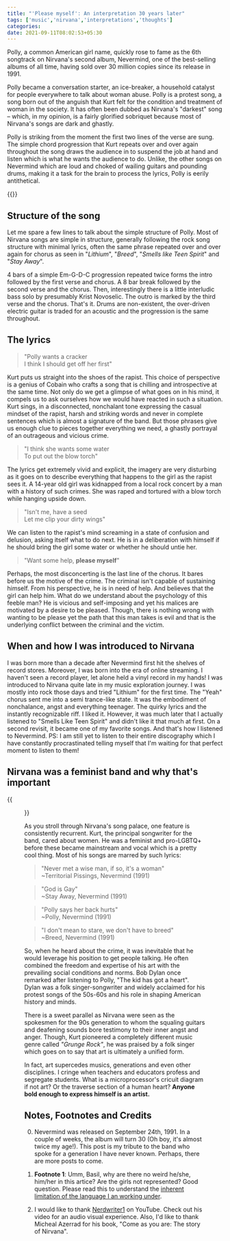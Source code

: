 ```yaml
---
title: "'Please myself': An interpretation 30 years later"
tags: ['music','nirvana','interpretations','thoughts']
categories: 
date: 2021-09-11T08:02:53+05:30
---  
```


Polly, a common American girl name, quickly rose to fame as the 6th songtrack on Nirvana's second album, Nevermind, one of the best-selling albums of all time, having sold over 30 million copies since its release in 1991. 

Polly became a conversation starter, an ice-breaker, a household catalyst for people everywhere to talk about woman abuse. Polly is a protest song, a song born out of the anguish that Kurt felt for the condition and treatment of woman in the society. It has often been dubbed as Nirvana's "darkest" song &ndash; which, in my opinion, is a fairly glorified sobriquet because most of Nirvana's songs are dark and ghastly.   

Polly is striking from the moment the first two lines of the verse are sung. The simple chord progression that Kurt repeats over and over again throughout the song draws the audience in to suspend the job at hand and listen which is what he wants the audience to do. Unlike, the other songs on Nevermind which are loud and choked of wailing guitars and pounding drums, making it a task for the brain to process the lyrics, Polly is eerily antithetical.  

{{<spotify id="3tlXDvaNrrOmdvG0XVUOcv" type="track">}}

## Structure of the song  

Let me spare a few lines to talk about the simple structure of Polly. Most of Nirvana songs are simple in structure, generally following the rock song structure with minimal lyrics, often the same phrase repeated over and over again for chorus as seen in "_Lithium_", "_Breed_", "_Smells like Teen Spirit_" and "_Stay Away_".   

4 bars of a simple Em-G-D-C progression repeated twice forms the intro followed by the first verse and chorus. A 8 bar break followed by the second verse and the chorus. Then, interestingly there is a little interludic bass solo by presumably Krist Novoselic. The outro is marked by the third verse and the chorus. That's it. Drums are non-existent, the over-driven electric guitar is traded for an acoustic and the progression is the same throughout. 

## The lyrics   

> "Polly wants a cracker  
I think I should get off her first"   

Kurt puts us straight into the shoes of the rapist. This choice of perspective is a genius of Cobain who crafts a song that is chilling and introspective at the same time. Not only do we get a glimpse of what goes on in his mind, it compels us to ask ourselves how we would have reacted in such a situation. Kurt sings, in a disconnected, nonchalant tone expressing the casual mindset of the rapist, harsh and striking words and never in complete sentences which is almost a signature of the band. But those phrases give us enough clue to pieces together everything we need, a ghastly portrayal of an outrageous and vicious crime.   

> "I think she wants some water  
To put out the blow torch"   

The lyrics get extremely vivid and explicit, the imagery are very disturbing as it goes on to describe everything that happens to the girl as the rapist sees it. A 14-year old girl was kidnapped from a local rock concert by a man with a history of such crimes. She was raped and tortured with a blow torch while hanging upside down. 

> "Isn't me, have a seed   
Let me clip your dirty wings"   

We can listen to the rapist's mind screaming in a state of confusion and delusion, asking itself what to do next. He is in a deliberation with himself if he should bring the girl some water or whether he should untie her.    

> "Want some help, **please myself**"  

Perhaps, the most disconcerting is the last line of the chorus. It bares before us the motive of the crime. The criminal isn't capable of sustaining himself. From his perspective, he is in need of help. And believes that the girl can help him. What do we understand about the psychology of this feeble man? He is vicious and self-imposing and yet his malices are motivated by a desire to be pleased. Though, there is nothing wrong with wanting to be please yet the path that this man takes is evil and that is the underlying conflict between the criminal and the victim.  

## When and how I was introduced to Nirvana

I was born more than a decade after Nevermind first hit the shelves of record stores. Moreover, I was born into the era of online streaming. I haven't seen a record player, let alone held a vinyl record in my hands! I was introduced to Nirvana quite late in my music exploration journey. I was mostly into rock those days and tried "Lithium" for the first time. The "Yeah" chorus sent me into a semi trance-like state. It was the embodiment of nonchalance, angst and everything teenager. The quirky lyrics and the instantly recognizable riff. I liked it. However, it was much later that I actually listened to "Smells Like Teen Spirit" and didn't like it that much at first. On a second revisit, it became one of my favorite songs. And that's how I listened to Nevermind. PS: I am still yet to listen to their entire discography which I have constantly procrastinated telling myself that I'm waiting for that perfect moment to listen to them!  

## Nirvana was a feminist band and why that's important   


{{<figure src="/img/polly/0.webp" caption="Nirvana. From left: Krist Novoselic (bass), Dave Grohl (drums) and Kurt Cobain (guitar and vocals)">}}

As you stroll through Nirvana's song palace, one feature is consistently recurrent. Kurt, the principal songwriter for the band, cared about women. He was a feminist and pro-LGBTQ+ before these became mainstream and vocal which is a pretty cool thing. Most of his songs are marred by such lyrics:  

> "Never met a wise man, if so, it's a woman"  
~Territorial Pissings, Nevermind (1991) 

> "God is Gay"   
~Stay Away, Nevermind (1991)   

> "Polly says her back hurts"  
~Polly, Nevermind (1991)   

> "I don't mean to stare, we don't have to breed"  
~Breed, Nevermind (1991)  

So, when he heard about the crime, it was inevitable that he would leverage his position to get people talking. He often combined the freedom and expertise of his art with the prevailing social conditions and norms. Bob Dylan once remarked after listening to Polly, "The kid has got a heart". Dylan was a folk singer-songwriter and widely acclaimed for his protest songs of the 50s-60s and his role in shaping American history and minds.    

There is a sweet parallel as Nirvana were seen as the spokesmen for the 90s generation to whom the squaling guitars and deafening sounds bore testimony to their inner angst and anger. Though, Kurt pioneered a completely different music genre called _"Grunge Rock"_, he was praised by a folk singer which goes on to say that art is ultimately a unified form.    

In fact, art supercedes musics, generations and even other disciplines. I cringe when teachers and educators profess and segregate students. What is a microprocessor's cricuit diagram if not art? Or the traverse section of a human heart? **Anyone bold enough to express himself is an artist.**  

## Notes, Footnotes and Credits  

0. Nevermind was released on September 24th, 1991. In a couple of weeks, the album will turn 30 (Oh boy, it's almost twice my age!). This post is my tribute to the band who spoke for a generation I have never known. Perhaps, there are more posts to come.  

1. **Footnote 1**: Umm, Basil, why are there no weird he/she, him/her in this artice? Are the girls not represented? Good question. Please read this to understand the [inherent limitation of the language I an working under][0].

2. I would like to thank [Nerdwriter1][1] on YouTube. Check out his video for an audio visual experience. Also, I'd like to thank Micheal Azerrad for his book, "Come as you are: The story of Nirvana". 

[0]: https://www.economist.com/books-and-arts/2021/09/03/the-best-and-worst-ways-to-tackle-linguistic-sexism

[1]: https://www.youtube.com/watch?v=NJ97KdTQFww